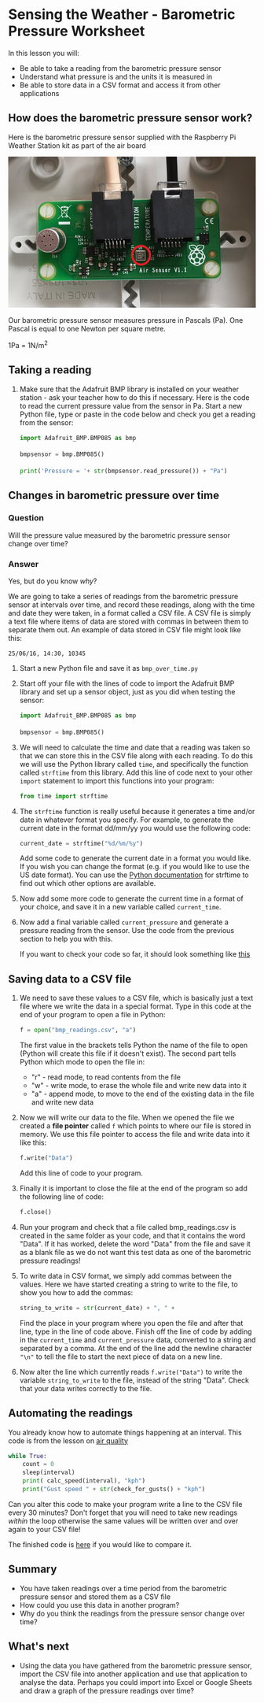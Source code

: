 # Sensing the Weather - Barometric Pressure Worksheet

In this lesson you will:

- Be able to take a reading from the barometric pressure sensor
- Understand what pressure is and the units it is measured in
- Be able to store data in a CSV format and access it from other applications

## How does the barometric pressure sensor work?

Here is the barometric pressure sensor supplied with the Raspberry Pi Weather Station kit as part of the air board

![Barometric pressure sensor](images/pressure_sensor.png)

Our barometric pressure sensor measures pressure in Pascals (Pa). One Pascal is equal to one Newton per square metre.

1Pa = 1N/m<sup>2</sup>


## Taking a reading

1. Make sure that the Adafruit BMP library is installed on your weather station - ask your teacher how to do this if necessary. Here is the code to read the current pressure value from the sensor in Pa. Start a new Python file, type or paste in the code below and check you get a reading from the sensor:

	```python
	import Adafruit_BMP.BMP085 as bmp

	bmpsensor = bmp.BMP085()

	print('Pressure = '+ str(bmpsensor.read_pressure()) + "Pa")
	```

## Changes in barometric pressure over time

### Question
Will the pressure value measured by the barometric pressure sensor change over time?

### Answer

Yes, but do you know *why*?

We are going to take a series of readings from the barometric pressure sensor at intervals over time, and record these readings, along with the time and date they were taken, in a format called a CSV file. A CSV file is simply a text file where items of data are stored with commas in between them to separate them out. An example of data stored in CSV file might look like this:

```
25/06/16, 14:30, 10345
```

1. Start a new Python file and save it as `bmp_over_time.py`

1. Start off your file with the lines of code to import the Adafruit BMP library and set up a sensor object, just as you did when testing the sensor:

	```python
	import Adafruit_BMP.BMP085 as bmp

	bmpsensor = bmp.BMP085()
	```

1. We will need to calculate the time and date that a reading was taken so that we can store this in the CSV file along with each reading. To do this we will use the Python library called `time`, and specifically the function called `strftime` from this library. Add this line of code next to your other `import` statement to import this functions into your program:

	```python
	from time import strftime
	```

1. The `strftime` function is really useful because it generates a time and/or date in whatever format you specify. For example, to generate the current date in the format dd/mm/yy you would use the following code:

	```python
	current_date = strftime("%d/%m/%y")
	```

	Add some code to generate the current date in a format you would like. If you wish you can change the format (e.g. if you would like to use the US date format). You can use the [Python documentation](https://docs.python.org/2/library/time.html#time.strftime) for strftime to find out which other options are available.

1. Now add some more code to generate the current time in a format of your choice, and save it in a new variable called `current_time`.

1. Now add a final variable called `current_pressure` and generate a pressure reading from the sensor. Use the code from the previous section to help you with this.

	If you want to check your code so far, it should look something like [this](code/bmp_over_time_part_way.py)


## Saving data to a CSV file

1. We need to save these values to a CSV file, which is basically just a text file where we write the data in a special format. Type in this code at the end of your program to open a file in Python:

	```python
	f = open("bmp_readings.csv", "a")
	```

	The first value in the brackets tells Python the name of the file to open (Python will create this file if it doesn't exist). The second part tells Python which mode to open the file in:

	* "r" - read mode, to read contents from the file
	* "w" - write mode, to erase the whole file and write new data into it
	* "a" - append mode, to move to the end of the existing data in the file and write new data

1. Now we will write our data to the file. When we opened the file we created a **file pointer** called `f` which points to where our file is stored in memory. We use this file pointer to access the file and write data into it like this:

	```python
	f.write("Data")
	```

	Add this line of code to your program.

1. Finally it is important to close the file at the end of the program so add the following line of code:

	```python
	f.close()
	```

1. Run your program and check that a file called bmp_readings.csv is created in the same folder as your code, and that it contains the word "Data". If it has worked, delete the word "Data" from the file and save it as a blank file as we do not want this test data as one of the barometric pressure readings!

1. To write data in CSV format, we simply add commas between the values. Here we have started creating a string to write to the file, to show you how to add the commas:

	```python
	string_to_write = str(current_date) + ", " +
	```

	Find the place in your program where you open the file and after that line, type in the line of code above. Finish off the line of code by adding in the `current_time` and `current_pressure` data, converted to a string and separated by a comma. At the end of the line add the newline character `"\n"` to tell the file to start the next piece of data on a new line.

1. Now alter the line which currently reads `f.write("Data")` to write the variable `string_to_write` to the file, instead of the string "Data". Check that your data writes correctly to the file.

## Automating the readings

You already know how to automate things happening at an interval. This code is from the lesson on [air quality](air_quality_sensor/worksheet.md)

```python
while True:
	count = 0
	sleep(interval)
	print( calc_speed(interval), "kph")
	print("Gust speed " + str(check_for_gusts() + "kph")
```

Can you alter this code to make your program write a line to the CSV file every 30 minutes? Don't forget that you will need to take new readings *within* the loop otherwise the same values will be written over and over again to your CSV file!

The finished code is [here](code/bmp_over_time.py) if you would like to compare it.

## Summary

- You have taken readings over a time period from the barometric pressure sensor and stored them as a CSV file
- How could you use this data in another program?
- Why do you think the readings from the pressure sensor change over time?

## What's next

- Using the data you have gathered from the barometric pressure sensor, import the CSV file into another application and use that application to analyse the data. Perhaps you could import into Excel or Google Sheets and draw a graph of the pressure readings over time?
